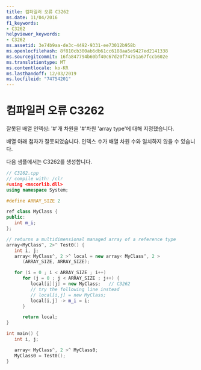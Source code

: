 ```yaml
---
title: 컴파일러 오류 C3262
ms.date: 11/04/2016
f1_keywords:
- C3262
helpviewer_keywords:
- C3262
ms.assetid: 3e74b9aa-de3c-4492-9331-ee73012b958b
ms.openlocfilehash: 8f810cb300ab6db61cc6188aa5e9427ed2141338
ms.sourcegitcommit: 16fa847794b60bf40c67d20f74751a67fccb602e
ms.translationtype: MT
ms.contentlocale: ko-KR
ms.lasthandoff: 12/03/2019
ms.locfileid: "74754201"
---
```

# <a name="compiler-error-c3262"></a>컴파일러 오류 C3262

잘못된 배열 인덱싱: '#'개 차원을 '#'차원 'array type'에 대해 지정했습니다.

배열 아래 첨자가 잘못되었습니다. 인덱스 수가 배열 차원 수와 일치하지 않을 수 있습니다.

다음 샘플에서는 C3262를 생성합니다.

```cpp
// C3262.cpp
// compile with: /clr
#using <mscorlib.dll>
using namespace System;

#define ARRAY_SIZE 2

ref class MyClass {
public:
   int m_i;
};

// returns a multidimensional managed array of a reference type
array<MyClass^, 2>^ Test0() {
   int i, j;
   array< MyClass^, 2 >^ local = new array< MyClass^, 2 >
      (ARRAY_SIZE, ARRAY_SIZE);

   for (i = 0 ; i < ARRAY_SIZE ; i++)
      for (j = 0 ; j < ARRAY_SIZE ; j++) {
         local[i][j] = new MyClass;   // C3262
         // try the following line instead
         // local[i,j] = new MyClass;
         local[i,j] -> m_i = i;
      }

      return local;
}

int main() {
   int i, j;

   array< MyClass^, 2 >^ MyClass0;
   MyClass0 = Test0();
}
```
